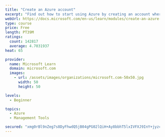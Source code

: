 ```yaml
---
title: "Create an Azure account"
excerpt: "Find out how to start using Azure by creating an account where you’ll see services and personal settings for identity, billing, and preferences."
webUrl: https://docs.microsoft.com/en-us/learn/modules/create-an-azure-account/
type: course
price: Free
length: PT39M
ratings:
  count: 142817
  average: 4.7031937
heat: 65

provider:
  name: Microsoft Learn
  domain: microsoft.com
  images:
    - url: /assets/images/organizations/microsoft.com-50x50.jpg
      width: 50
      height: 50

levels:
  - Beginner

topics:
  - Azure
  - Management Tools

secured: "xmg0rBl9nZeg7s8DyFhwdQ5jB04gPG02lQiH+Ay8bbhT5lxIVFXJ9InY+jyzcif3FEA3MWpODf0Txhs4lZD5RrcKLgfJ9vEc6L3aRtpYYKlTuwHPG772Ji74tnXPTiXsda6iOQVPckLAZbAQUWa9SjvTQMwdsC++rJQYAb9unOA42+Qp8xBlUo/Thu8NqGMYTcqJP3qhMpGE/JloqGDMhloKS6am+QteDG05fToX1MahgHRDsjobGfUcLjgSIRA1dfOMK1Z60+CLvY+ocrm7tx6UMj+L6F0FJgvBJkHC5e7G8owRApuF1VoofprFwb4zsjKZqpPw/PkvUm8a4QUs6a1ZyEuncW+eVXkKeGqi3qf7huFc6wEvdIEAZ+xQnhG4D64fNdPkdrLroJYPQ6r7mfcBEZaORDGdINfK6g+ZT69Rf2/AwlP65KrG/kXX12Uj;j2JO5iVo1aHzq+iwaQY04w=="
---
```


